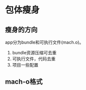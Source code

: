 # 包体瘦身

##  瘦身的方向
app分为bundle和可执行文件(mach.o)。
1. bundle资源压缩可去重
2. 可执行文件，代码去重
3. 项目一些配置


## mach-o格式 
